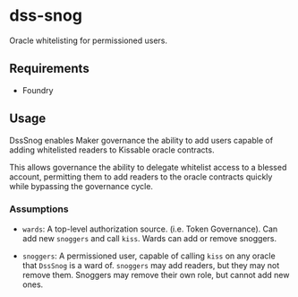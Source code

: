 # dss-snog

Oracle whitelisting for permissioned users.

## Requirements

* Foundry

## Usage

DssSnog enables Maker governance the ability to add users capable of adding whitelisted readers to Kissable oracle contracts.

This allows governance the ability to delegate whitelist access to a blessed account, permitting them to add readers to the oracle contracts quickly while bypassing the governance cycle.

### Assumptions

* `wards`: A top-level authorization source. (i.e. Token Governance). Can add new `snoggers` and call `kiss`. Wards can add or remove snoggers.

* `snoggers`: A permissioned user, capable of calling `kiss` on any oracle that `DssSnog` is a ward of. `snoggers` may add readers, but they may not remove them. Snoggers may remove their own role, but cannot add new ones.
